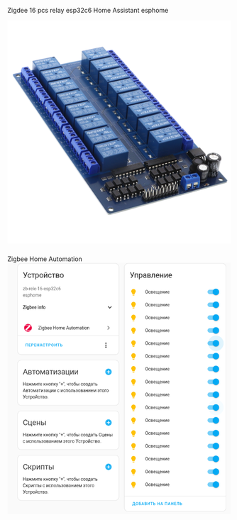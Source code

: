 Zigdee 16 pcs relay esp32c6 Home Assistant esphome

![Screenshot](https://github.com/bieskholodov/zigbee-rele/blob/main/16-Kanal-Relais-Modul-12V-01_600x600%402x.png)

#####
Zigbee Home Automation
![Screenshot](https://github.com/bieskholodov/zigbee-rele/blob/main/2024-12-09-14-29-49.png)
